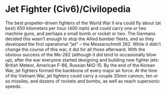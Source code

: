 # Jet Fighter (Civ6)/Civilopedia

The best propeller-driven fighters of the World War II era could fly about (at best) 650 kilometers per hour (400 mph) and could carry one or two machine guns, and perhaps a small bomb or rocket or two. The Germans decided this wasn’t enough to stop the Allied bomber fleets, and so they developed the first operational “jet” – the Messerschmitt 262. While it didn’t change the course of this war, it did for all those afterward. With the obvious success of the Me-262 (although it did tend to occasionally blow up), after the war everyone started designing and building new fighter jets: British Meteor, American F-86, Russian MiG-15. By the end of the Korean War, jet fighters formed the backbone of every major air force. At the time of the Vietnam War, jet fighters could carry a couple 20mm cannon, ten or so missiles, and dozens of rockets and bombs, as well as reach supersonic speeds.